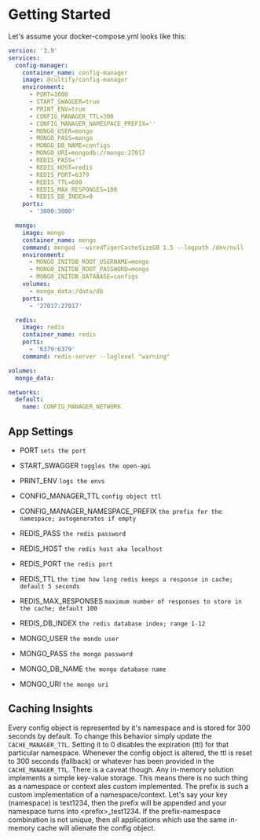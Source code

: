 # Getting Started

Let's assume your docker-compose.yml looks like this:

```yml
version: '3.9'
services:
  config-manager:
    container_name: config-manager
    image: @cultify/config-manager
    environment:
      - PORT=3000
      - START_SWAGGER=true
      - PRINT_ENV=true
      - CONFIG_MANAGER_TTL=300
      - CONFIG_MANAGER_NAMESPACE_PREFIX=''
      - MONGO_USER=mongo
      - MONGO_PASS=mongo
      - MONGO_DB_NAME=configs
      - MONGO_URI=mongodb://mongo:27017
      - REDIS_PASS=''
      - REDIS_HOST=redis
      - REDIS_PORT=6379
      - REDIS_TTL=600
      - REDIS_MAX_RESPONSES=100
      - REDIS_DB_INDEX=0
    ports:
      - '3000:3000'

  mongo:
    image: mongo
    container_name: mongo
    command: mongod --wiredTigerCacheSizeGB 1.5 --logpath /dev/null
    environment:
      - MONGO_INITDB_ROOT_USERNAME=mongo
      - MONGO_INITDB_ROOT_PASSWORD=mongo
      - MONGO_INITDB_DATABASE=configs
    volumes:
      - mongo_data:/data/db
    ports:
      - '27017:27017'

  redis:
    image: redis
    container_name: redis
    ports:
      - '6379:6379'
    command: redis-server --loglevel "warning"

volumes:
  mongo_data:

networks:
  default:
    name: CONFIG_MANAGER_NETWORK
```

## App Settings

- PORT `sets the port`
- START_SWAGGER `toggles the open-api`
- PRINT_ENV `logs the envs`

- CONFIG_MANAGER_TTL `config object ttl`
- CONFIG_MANAGER_NAMESPACE_PREFIX `the prefix for the namespace; autogenerates if empty`

- REDIS_PASS `the redis password`
- REDIS_HOST `the redis host aka localhost`
- REDIS_PORT `the redis port`
- REDIS_TTL `the time how long redis keeps a response in cache; default 5 seconds`
- REDIS_MAX_RESPONSES `maximum number of responses to store in the cache; default 100`
- REDIS_DB_INDEX `the redis database index; range 1-12`

- MONGO_USER `the mondo user`
- MONGO_PASS `the mongo password`
- MONGO_DB_NAME `the mongo database name`
- MONGO_URI `the mongo uri`

## Caching Insights

Every config object is represented by it's namespace and is stored for 300 seconds by default. To change this behavior simply update the `CACHE_MANAGER_TTL`. Setting it to 0 disables the expiration (ttl) for that particular namespace. Whenever the config object is altered, the ttl is reset to 300 seconds (fallback) or whatever has been provided in the `CACHE_MANAGER_TTL`. There is a caveat though. Any in-memory solution implements a simple key-value storage. This means there is no such thing as a namespace or context ales custom implemented. The prefix is such a custom implementation of a namespace/context. Let's say your key (namespace) is test1234, then the prefix will be appended and your namespace turns into \<prefix>\_test1234. If the prefix-namespace combination is not unique, then all applications which use the same in-memory cache will alienate the config object.
